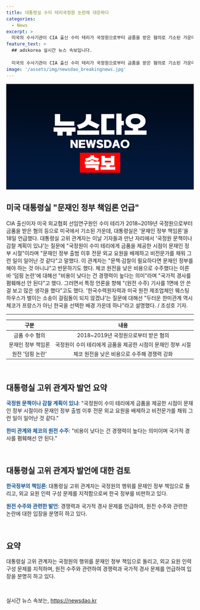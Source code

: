 ```yaml
---
title: 대통령실 수미 테리국정원 논란에 대응하다
categories:
  - News
excerpt: >
  미국의 수사기관이 CIA 출신 수미 테리가 국정원으로부터 금품을 받은 혐의로 기소된 가운데, 대통령실은 문재인 정부 책임론을 언급했다. 대통령실 고위 관계자는 국정원이 문재인 정부 시절에 수미 테리에게 금품을 제공했으니 문재인 정부가 책임져야 한다고 언급했다. 또한, 체코 원전 수주에 대한 덤핑 논란에 대해선 비용이 낮다는 것은 경쟁력이 높다는 의미라며 국가적 경사를 폄훼해선 안된다고 주장했다. 이와 관련해 특정 언론을 향해 말하는 등 강한 입장을 보였다.
feature_text: >
  ## adskorea 실시간 뉴스 속보입니다.

  미국의 수사기관이 CIA 출신 수미 테리가 국정원으로부터 금품을 받은 혐의로 기소된 가운데, 대통령실은 문재인 정부 책임론을 언급했다. 대통령실 고위 관계자는 국정원이 문재인 정부 시절에 수미 테리에게 금품을 제공했으니 문재인 정부가 책임져야 한다고 언급했다. 또한, 체코 원전 수주에 대한 덤핑 논란에 대해선 비용이 낮다는 것은 경쟁력이 높다는 의미라며 국가적 경사를 폄훼해선 안된다고 주장했다. 이와 관련해 특정 언론을 향해 말하는 등 강한 입장을 보였다.
image: '/assets/img/newsdao_breakingnews.jpg'
---
```


<p><img src="/assets/img/newsdao_breakingnews.jpg" alt="adskorea 속보" /></p>

<h2 data-ke-size="size26">미국 대통령실 "문재인 정부 책임론 언급"</h2>

<p data-ke-size="size16">CIA 출신이자 미국 외교협회 선임연구원인 수미 테리가 2018~2019년 국정원으로부터 금품을 받은 혐의 등으로 미국에서 기소된 가운데, 대통령실은 '문재인 정부 책임론'을 18일 언급했다. 대통령실 고위 관계자는 이날 기자들과 만난 자리에서 '국정원 문책이나 감찰 계획이 있냐'는 질문에 "국정원이 수미 테리에게 금품을 제공한 시점이 문재인 정부 시절"이라며 "문재인 정부 출범 이후 전문 외교 요원을 배제하고 비전문가를 채워 그런 일이 일어난 것 같다"고 말했다. 이 관계자는 "문책·감찰이 필요하다면 문재인 정부를 해야 하는 것 아니냐"고 반문하기도 했다. 체코 원전을 낮은 비용으로 수주했다는 이른바 '덤핑 논란'에 대해선 "비용이 낮다는 건 경쟁력이 높다는 의미"라며 "국가적 경사를 폄훼해선 안 된다"고 했다. 그러면서 특정 언론을 향해 "(원전 수주) 기사를 1면에 안 쓴 걸 보고 많은 생각을 했다"고도 했다. '한국수력원자력과 미국 원전 제조업체인 웨스팅하우스가 벌이는 소송이 걸림돌이 되지 않겠냐'는 질문에 대해선 "두터운 한미관계 역시 체코가 프랑스가 아닌 한국을 선택한 배경 가운데 하나"라고 설명했다. / 조성호 기자.</p>

<hr>

<table>
<thead>
<tr>
<th style="text-align: center;">구분</th>
<th style="text-align: center;">내용</th>
</tr>
</thead>
<tbody>
<tr>
<td style="text-align: center;">금품 수수 혐의</td>
<td style="text-align: center;">2018~2019년 국정원으로부터 받은 혐의</td>
</tr>
<tr>
<td style="text-align: center;">문재인 정부 책임론</td>
<td style="text-align: center;">국정원이 수미 테리에게 금품을 제공한 시점이 문재인 정부 시절</td>
</tr>
<tr>
<td style="text-align: center;">원전 '덤핑 논란'</td>
<td style="text-align: center;">체코 원전을 낮은 비용으로 수주해 경쟁력 강화</td>
</tr>
</tbody>
</table>

<p data-ke-size="size16">&nbsp;</p>

<h2 data-ke-size="size26">대통령실 고위 관계자 발언 요약</h2>

<p data-ke-size="size16"><b><span style="color: #1a5490;">국정원 문책이나 감찰 계획이 있냐</span></b>: "국정원이 수미 테리에게 금품을 제공한 시점이 문재인 정부 시절이라 문재인 정부 출범 이후 전문 외교 요원을 배제하고 비전문가를 채워 그런 일이 일어난 것 같다."</p>

<p data-ke-size="size16"><b><span style="color: #1a5490;">한미 관계와 체코의 원전 수주</span></b>: "비용이 낮다는 건 경쟁력이 높다는 의미이며 국가적 경사를 폄훼해선 안 된다."</p>

<p data-ke-size="size16">&nbsp;</p>

<h2 data-ke-size="size26">대통령실 고위 관계자 발언에 대한 검토</h2>

<p data-ke-size="size16"><b><span style="color: #1a5490;">한국정부의 책임론</span></b>: 대통령실 고위 관계자는 국정원의 행위를 문재인 정부 책임으로 돌리고, 외교 요원 인력 구성 문제를 지적함으로써 한국 정부를 비판하고 있다.</p>

<p data-ke-size="size16"><b><span style="color: #1a5490;">원전 수주와 관련한 발언</span></b>: 경쟁력과 국가적 경사 문제를 언급하여, 원전 수주와 관련한 논란에 대한 입장을 분명히 하고 있다.</p>

<p data-ke-size="size16">&nbsp;</p>

<h2 data-ke-size="size26">요약</h2>

<p data-ke-size="size16">대통령실 고위 관계자는 국정원의 행위를 문재인 정부 책임으로 돌리고, 외교 요원 인력 구성 문제를 지적하며, 원전 수주와 관련하여 경쟁력과 국가적 경사 문제를 언급하여 입장을 분명히 하고 있다.</p>

<p data-ke-size="size16">&nbsp;</p>
실시간 뉴스 속보는, <a href="https://newsdao.kr" rel="dofollow">https://newsdao.kr</a>


